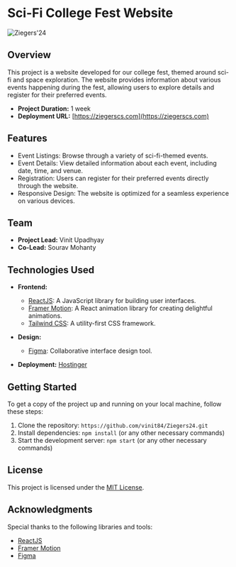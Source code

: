 # Sci-Fi College Fest Website

![Ziegers'24](https://ziegerscs.com/)

## Overview

This project is a website developed for our college fest, themed around sci-fi and space exploration. The website provides information about various events happening during the fest, allowing users to explore details and register for their preferred events.

- **Project Duration:** 1 week
- **Deployment URL:** [https://ziegerscs.com](https://ziegerscs.com)

## Features

- Event Listings: Browse through a variety of sci-fi-themed events.
- Event Details: View detailed information about each event, including date, time, and venue.
- Registration: Users can register for their preferred events directly through the website.
- Responsive Design: The website is optimized for a seamless experience on various devices.

## Team

- **Project Lead:** Vinit Upadhyay
- **Co-Lead:** Sourav Mohanty

## Technologies Used

- **Frontend:**
  - [ReactJS](https://reactjs.org/): A JavaScript library for building user interfaces.
  - [Framer Motion](https://www.framer.com/motion/): A React animation library for creating delightful animations.
  - [Tailwind CSS](https://tailwindcss.com/): A utility-first CSS framework.

- **Design:**
  - [Figma](https://www.figma.com/): Collaborative interface design tool.

- **Deployment:** [Hostinger](https://www.hostinger.com/)

## Getting Started

To get a copy of the project up and running on your local machine, follow these steps:

1. Clone the repository: `https://github.com/vinit84/Ziegers24.git`
2. Install dependencies: `npm install` (or any other necessary commands)
3. Start the development server: `npm start` (or any other necessary commands)

## License

This project is licensed under the [MIT License](LICENSE).

## Acknowledgments

Special thanks to the following libraries and tools:
- [ReactJS](https://reactjs.org/)
- [Framer Motion](https://www.framer.com/motion/)
- [Figma](https://www.figma.com/)
